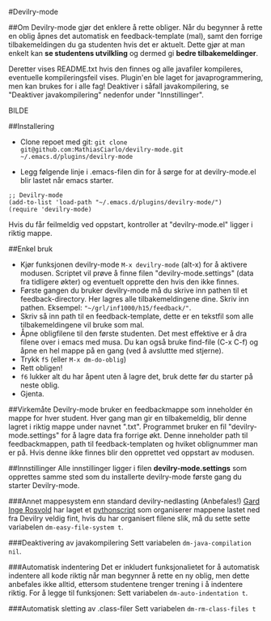 #Devilry-mode

##Om
Devilry-mode gjør det enklere å rette obliger. Når du begynner å rette en oblig åpnes det automatisk en feedback-template (mal), samt den forrige tilbakemeldingen du ga studenten hvis det er aktuelt. Dette gjør at man enkelt kan **se studentens utvilkling** og dermed gi **bedre tilbakemeldinger**.

Deretter vises README.txt hvis den finnes og alle javafiler kompileres, eventuelle kompileringsfeil vises.
Plugin'en ble laget for javaprogrammering, men kan brukes for i alle fag! Deaktiver i såfall javakompilering, se "Deaktiver javakompilering" nedenfor under "Innstillinger".

BILDE

##Installering
- Clone repoet med git:
`git clone git@github.com:MathiasCiarlo/devilry-mode.git ~/.emacs.d/plugins/devilry-mode`

- Legg følgende linje i .emacs-filen din for å sørge for at devilry-mode.el blir lastet når emacs starter.

``` elisp
;; Devilry-mode
(add-to-list 'load-path "~/.emacs.d/plugins/devilry-mode/")
(require 'devilry-mode)
```
Hvis du får feilmeldig ved oppstart, kontroller at "devilry-mode.el" ligger i riktig mappe.


##Enkel bruk
- Kjør funksjonen devilry-mode `M-x devilry-mode` (alt-x) for å aktivere modusen. Scriptet vil prøve å finne filen "devilry-mode.settings" (data fra tidligere økter) og eventuelt opprette den hvis den ikke finnes.
- Første gangen du bruker devilry-mode må du skrive inn pathen til et feedback-directory. Her lagres alle tilbakemeldingene dine. Skriv inn pathen.
Eksempel: `"~/grl/inf1000/h15/feedback/"`.
- Skriv så inn path til en feedback-template, dette er en tekstfil som alle tilbakemeldingene vil bruke som mal.
- Åpne obligfilene til den første studenten. Det mest effektive er å dra filene over i emacs med musa. Du kan også bruke find-file (C-x C-f) og åpne en hel mappe på en gang (ved å avsluttte med stjerne).
- Trykk `f5` (eller `M-x dm-do-oblig`)
- Rett obligen!
- `f6` lukker alt du har åpent uten å lagre det, bruk dette før du starter på neste oblig.
- Gjenta.

##Virkemåte
Devilry-mode bruker en feedbackmappe som inneholder én mappe for hver student. Hver gang man gir en tilbakemeldig, blir denne lagret i riktig mappe under navnet "<oblignummer>.txt".
Programmet bruker en fil "devilry-mode.settings" for å lagre data fra forrige økt. Denne inneholder path til feedbackmappen, path til feedback-templaten og hviket oblignummer man er på. Hvis denne ikke finnes blir den opprettet ved oppstart av modusen.

##Innstillinger
Alle innstillinger ligger i filen **devilry-mode.settings** som opprettes samme sted som du installerte devilry-mode første gang du starter Devilry-mode.

###Annet mappesystem enn standard devilry-nedlasting (Anbefales!)
[Gard Inge Rosvold](https://github.com/gardir) har laget et [pythonscript](https://github.com/gardir/Devilry_sort) som organiserer mappene lastet ned fra Devilry veldig fint, hvis du har organisert filene slik, må du sette sette variabelen `dm-easy-file-system t`.

###Deaktivering av javakompilering
Sett variabelen `dm-java-compilation nil`.

###Automatisk indentering
Det er inkludert funksjonalietet for å automatisk indentere all kode riktig når man begynner å rette en ny oblig, men dette anbefales ikke alltid, ettersom studentene trenger trening i å indentere riktig. For å legge til funksjonen: Sett variabelen `dm-auto-indentation t`.

###Automatisk sletting av .class-filer
Sett variabelen `dm-rm-class-files t`
